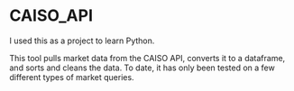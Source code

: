 # CAISO_API
I used this as a project to learn Python. 

This tool pulls market data from the CAISO API, converts it to a dataframe, and sorts and cleans the data. To date, it has only been tested on a few different types of market queries. 
